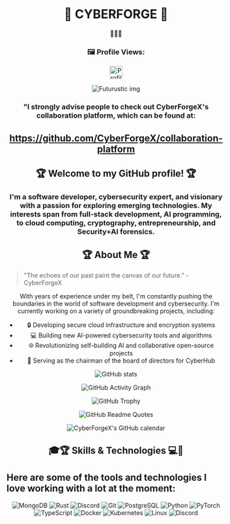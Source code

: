
<h1 align="center">🌟 CYBERFORGE 🌟</h1>
<p align="center">
 🌟🌟🌟
</p>
<h3 align="center">🖼️ Profile Views:</h3>

<p align="center">
  <img src="https://komarev.com/ghpvc/?username=CyberForgeX&color=green" alt="Profile views" width="auto" height="30" />
</p>                                                                                                               
                                                                                                                            
<p align="center">
  <img src="https://assets.entrepreneur.com/content/3x2/2000/20190830085354-shutterstock-732378577.jpeg?crop=16:9" alt="Futurustic img">
</p>

<h3 align="center">
  "I strongly advise people to check out CyberForgeX's collaboration platform, which can be found at:
</h3>

<h2 align="center">
  <a href="https://github.com/CyberForgeX/collaboration-platform">https://github.com/CyberForgeX/collaboration-platform</a>
</h2>

<h2 align="center">🏆 Welcome to my GitHub profile! 🏆</h2>

<h3 align="center">
  I'm a software developer, cybersecurity expert, and visionary with a passion for exploring emerging technologies. My interests span from full-stack development, AI programming, to cloud computing, cryptography, entrepreneurship, and Security+AI forensics.
</h3>

<h2 align="center">🏆 About Me 🏆</h2>

> "The echoes of our past paint the canvas of our future." - CyberForgeX
> 
<p align="center">
  With years of experience under my belt, I'm constantly pushing the boundaries in the world of software development and cybersecurity. I'm currently working on a variety of groundbreaking projects, including:
</p>

<ul align="center">
  <li>🔒 Developing secure cloud infrastructure and encryption systems</li>
  <li>💻 Building new AI-powered cybersecurity tools and algorithms</li>
  <li>🌐 Revolutionizing self-building AI and collaborative open-source projects</li>
  <li>👑 Serving as the chairman of the board of directors for CyberHub</li>
</ul>

<p align="center">
  <img src="https://github-readme-stats.vercel.app/api?username=CyberForgeX&show_icons=true" alt="GitHub stats">
</p>

<p align="center">
  <img src="https://activity-graph.herokuapp.com/graph?username=CyberForgeX" alt="GitHub Activity Graph">
</p>

<p align="center">
  <img src="https://github-profile-trophy.vercel.app/?username=CyberForgeX&column=4&margin-w=18&margin-h=18" alt="GitHub Trophy">
</p>

<div align="center">
 
 <img src="https://quotes-github-readme.vercel.app/api?type=horizontal&theme=radical&layout=default&fontDefault=Open%20Sans&langDefault=en&animation=default&quotesUrl=https://gist.githubusercontent.com/CyberForgeX/9f1d20d1502f3c0423cb3aebc1a1247d/raw/50e8f7de438e16fbd5d5a0b8cfa7ea6c98779021/quotes.txt" alt="GitHub Readme Quotes">

![CyberForgeX's GitHub calendar](https://github-readme-streak-stats.herokuapp.com/?user=CyberForgeX&theme=radical)


</div>


<h2 align="center">
🎓🏆 Skills & Technologies 💻🐍
</h2>

## Here are some of the tools and technologies I love working with a lot at the moment:


<div align="center">

![MongoDB](https://img.shields.io/badge/MongoDB-47A248?style=for-the-badge&logo=mongodb&logoColor=white)
![Rust](https://img.shields.io/badge/Rust-black?style=for-the-badge&logo=rust&logoColor=#E57324)
![Discord](https://img.shields.io/badge/Discord-5865F2?style=for-the-badge&logo=discord&logoColor=white)
![Git](https://img.shields.io/badge/Git-F05032?style=for-the-badge&logo=git&logoColor=white)
![PostgreSQL](https://img.shields.io/badge/PostgreSQL-336791?style=for-the-badge&logo=postgresql&logoColor=white)
![Python](https://img.shields.io/badge/Python-3776AB?style=for-the-badge&logo=python&logoColor=white)
![PyTorch](https://img.shields.io/badge/PyTorch-EE4C2C?style=for-the-badge&logo=pytorch&logoColor=white)
![TypeScript](https://img.shields.io/badge/TypeScript-3178C6?style=for-the-badge&logo=typescript&logoColor=white)
![Docker](https://img.shields.io/badge/Docker-2496ED?style=for-the-badge&logo=docker&logoColor=white)
![Kubernetes](https://img.shields.io/badge/Kubernetes-326CE5?style=for-the-badge&logo=kubernetes&logoColor=white)
![Linux](https://img.shields.io/badge/Linux-FCC624?style=for-the-badge&logo=linux&logoColor=black)
![Discord](https://img.shields.io/badge/Discord-5865F2?style=for-the-badge&logo=discord&logoColor=white)

</div>



